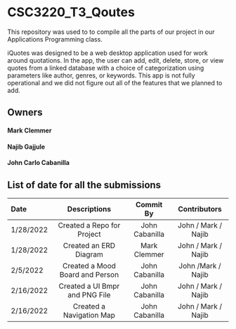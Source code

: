 # CSC3220_T3_Qoutes

This repository was used to to compile all the parts of our project in our Applications Programming class.

iQuotes was designed to be a web desktop application used for work around quotations. In the app, the user can add, edit, delete, store, or view quotes from a linked database with a choice of categorization using parameters like author, genres, or keywords. This app is not fully operational and we did not figure out all of the features that we planned to add.

## Owners

#### Mark Clemmer

#### Najib Gajjule

#### John Carlo Cabanilla

## List of date for all the submissions


| Date | Descriptions | Commit By |  Contributors
| :---         |     :---:      |   :---: |   :---: | 
| 1/28/2022   | Created a Repo for Project     | John Cabanilla |  John / Mark / Najib |
| 1/28/2022     | Created an ERD Diagram       | Mark Clemmer |  John / Mark / Najib |
| 2/5/2022     | Created a Mood Board and Person       | John Cabanilla |  John /Mark / Najib |
| 2/16/2022     | Created a UI Bmpr and PNG File   |  John Cabanilla |  John / Mark / Najib |
| 2/16/2022     | Created a Navigation Map |  John Cabanilla |  John / Mark / Najib |

